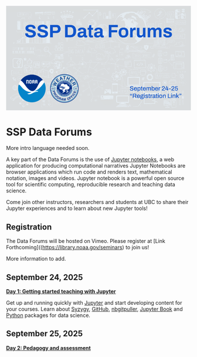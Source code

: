![SSP Data Forums](img/coverslide.png)

# SSP Data Forums

More intro language needed soon.

A key part of the Data Forums is the use of [Jupyter notebooks](https://jupyter.org), a web application for producing computational narratives  Jupyter Notebooks are browser applications which run code and renders text, mathematical notation, images and videos. Jupyter notebook is a powerful open source tool for scientific computing, reproducible research and teaching data science.

Come join other instructors, researchers and students at UBC to share their Jupyter experiences and to learn about new Jupyter tools!

## Registration

The Data Forums will be hosted on Vimeo.  Please register at [Link Forthcoming]((https://library.noaa.gov/seminars) to join us!

More information to add.

## September 24, 2025

[**Day 1: Getting started teaching with Jupyter**](schedule/day1.md)

Get up and running quickly with [Jupyter](https://jupyter.org) and start developing content for your courses. Learn about [Syzygy](https://syzygy.ca), [GitHub](https://github.com), [nbgitpuller](https://jupyterhub.github.io/nbgitpuller/), [Jupyter Book](https://jupyterbook.org) and [Python](https://www.python.org) packages for data science.

## September 25, 2025

[**Day 2: Pedagogy and assessment**](schedule/day2.md)

